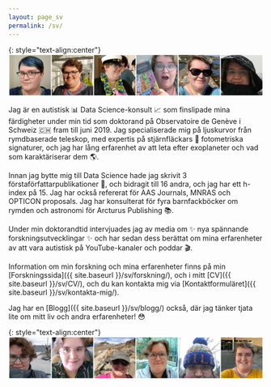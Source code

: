 ```yaml
---
layout: page_sv
permalink: /sv/
---
```

{: style="text-align:center"}
![En banner som visar 6 bilder av Helen Giles](/images/Website_Banner1.png)

Jag är en autistisk :bar_chart: Data Science-konsult :chart_with_upwards_trend: som finslipade mina färdigheter under min tid som doktorand på Observatoire de Genève i Schweiz :switzerland: fram till juni 2019. Jag specialiserade mig på ljuskurvor från rymdbaserade teleskop, med expertis på stjärnfläckars :star2: fotometriska signaturer, och jag har lång erfarenhet av att leta efter exoplaneter och vad som karaktäriserar dem :earth_americas:.

Innan jag bytte mig till Data Science hade jag skrivit 3 förstaförfattarpublikationer :pencil:, och bidragit till 16 andra, och jag har ett h-index på 15. Jag har också refererat för AAS Journals, MNRAS och OPTICON proposals. Jag har konsulterat för fyra barnfackböcker om rymden och astronomi för Arcturus Publishing :books:.

Under min doktorandtid intervjuades jag av media om :sparkles: nya spännande forskningsutvecklingar :sparkles: och har sedan dess berättat om mina erfarenheter av att vara autistisk på YouTube-kanaler och poddar :clapper:.

Information om min forskning och mina erfarenheter finns på min [Forskningssida]({{ site.baseurl }}/sv/forskning/), och i mitt [CV]({{ site.baseurl }}/sv/CV/), och du kan kontakta mig via [Kontaktformuläret]({{ site.baseurl }}/sv/kontakta-mig/).

Jag har en [Blogg]({{ site.baseurl }}/sv/blogg/) också, där jag tänker tjata lite om mitt liv och andra erfarenheter! :flushed:

{: style="text-align:center"}
![Ytterligare en banner som visar 6 bilder av Helen Giles](/images/Website_Banner2.png)

